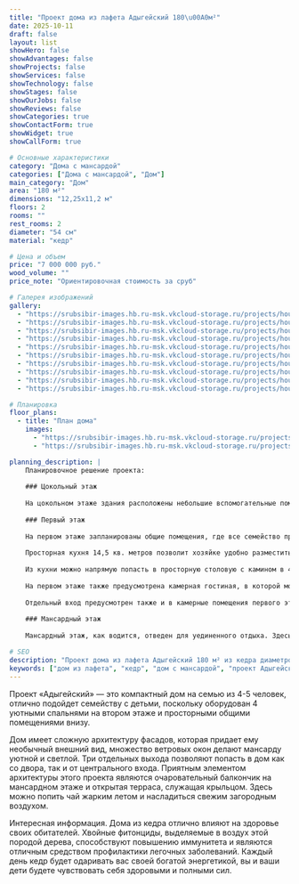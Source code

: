 ```yaml
---
title: "Проект дома из лафета Адыгейский 180\u00A0м²"
date: 2025-10-11
draft: false
layout: list
showHero: false
showAdvantages: false
showProjects: false
showServices: false
showTechnology: false
showStages: false
showOurJobs: false
showReviews: false
showCategories: true
showContactForm: true
showWidget: true
showCallForm: true

# Основные характеристики
category: "Дома с мансардой"
categories: ["Дома с мансардой", "Дом"]
main_category: "Дом"
area: "180 м²"
dimensions: "12,25x11,2 м"
floors: 2
rooms: ""
rest_rooms: 2
diameter: "54 см"
material: "кедр"

# Цена и объем
price: "7 000 000 руб."
wood_volume: ""
price_note: "Ориентировочная стоимость за сруб"

# Галерея изображений
gallery:
  - "https://srubsibir-images.hb.ru-msk.vkcloud-storage.ru/projects/houses/adigeia-180/adigeia-180-1.jpg"
  - "https://srubsibir-images.hb.ru-msk.vkcloud-storage.ru/projects/houses/adigeia-180/adigeia-180-2.jpg"
  - "https://srubsibir-images.hb.ru-msk.vkcloud-storage.ru/projects/houses/adigeia-180/adigeia-180-3.jpg"
  - "https://srubsibir-images.hb.ru-msk.vkcloud-storage.ru/projects/houses/adigeia-180/adigeia-180-4.jpg"
  - "https://srubsibir-images.hb.ru-msk.vkcloud-storage.ru/projects/houses/adigeia-180/adigeia-180-5.jpg"
  - "https://srubsibir-images.hb.ru-msk.vkcloud-storage.ru/projects/houses/adigeia-180/adigeia-180-6.jpg"
  - "https://srubsibir-images.hb.ru-msk.vkcloud-storage.ru/projects/houses/adigeia-180/adigeia-180-7.jpg"
  - "https://srubsibir-images.hb.ru-msk.vkcloud-storage.ru/projects/houses/adigeia-180/adigeia-180-8.jpg"
  - "https://srubsibir-images.hb.ru-msk.vkcloud-storage.ru/projects/houses/adigeia-180/adigeia-180-9.jpg"
  - "https://srubsibir-images.hb.ru-msk.vkcloud-storage.ru/projects/houses/adigeia-180/adigeia-180-10.jpg"

# Планировка
floor_plans:
  - title: "План дома"
    images:
      - "https://srubsibir-images.hb.ru-msk.vkcloud-storage.ru/projects/houses/adigeia-180/adigeia-180-9.jpg"
      - "https://srubsibir-images.hb.ru-msk.vkcloud-storage.ru/projects/houses/adigeia-180/adigeia-180-10.jpg"

planning_description: |
    Планировочное решение проекта:
    
    ### Цокольный этаж
    
    На цокольном этаже здания расположены небольшие вспомогательные помещения, кладовки и котельная.
    
    ### Первый этаж
    
    На первом этаже запланированы общие помещения, где все семейство проводит больше всего времени.
    
    Просторная кухня 14,5 кв. метров позволит хозяйке удобно разместить все многочисленные приспособления, необходимы для того, чтобы вкусно накормить такое большое семейство и не потратить на это слишком много времени.
    
    Из кухни можно напрямую попасть в просторную столовую с камином в 43 кв. м. Здесь удобно будет не только обедать каждый день и отмечать праздники в семейном кругу, но и пригласить множество гостей, которые не будут чувствовать себя стесненными. Столовая имеет отдельный вход с улицы.
    
    На первом этаже также предусмотрена камерная гостиная, в которой можно провести приятный вечер семьей перед телевизором или уютно побеседовать в тесном дружеском кругу. Гостиная-хол имеет выход на небольшую террасу с крыльцом.
    
    Отдельный вход предусмотрен также и в камерные помещения первого этажа – кабинет, санузел и лестничное пространство. Удобный рабочий кабинет в 13 кв. м. позволит кормильцу решать важные вопросы бизнеса не выходя из дома. Отдельный вход с этой стороны удобен, когда приходится принимать клиентов у себя дома и не мешать при этом остальным членам семьи.
    
    ### Мансардный этаж
    
    Мансардный этаж, как водится, отведен для уединенного отдыха. Здесь расположены 4 спальни. Просторная родительская спальня оснащена отдельным санузлом, в котором можно разместить как ванную, так и душевую кабину. Также на этаже имеется еще один большой санузел с ванной, которым могут пользоваться жители остальных комнат.

# SEO
description: "Проект дома из лафета Адыгейский 180 м² из кедра диаметром 54 см. Компактный дом с мансардой для семьи из 4-5 человек с детьми."
keywords: ["дом из лафета", "кедр", "дом с мансардой", "проект Адыгейский", "180 м²", "дом для семьи"]
---
```


Проект «Адыгейский» — это компактный дом на семью из 4-5 человек, отлично подойдет семейству с детьми, поскольку оборудован 4 уютными спальнями на втором этаже и просторными общими помещениями внизу.

Дом имеет сложную архитектуру фасадов, которая придает ему необычный внешний вид, множество ветровых окон делают мансарду уютной и светлой. Три отдельных выхода позволяют попасть в дом как со двора, так и от центрального входа. Приятным элементом архитектуры этого проекта являются очаровательный балкончик на мансардном этаже и открытая терраса, служащая крыльцом. Здесь можно попить чай жарким летом и насладиться свежим загородным воздухом.

Интересная информация. Дома из кедра отлично влияют на здоровье своих обитателей. Хвойные фитонциды, выделяемые в воздух этой породой дерева, способствуют повышению иммунитета и являются отличным средством профилактики легочных заболеваний. Каждый день кедр будет одаривать вас своей богатой энергетикой, вы и ваши дети будете чувствовать себя здоровыми и полными сил.